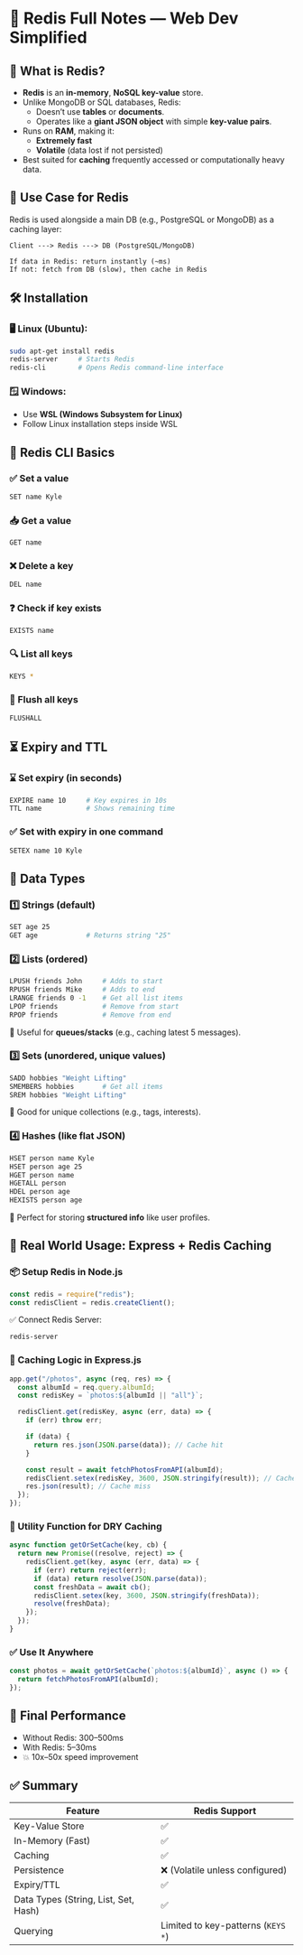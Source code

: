 # 📘 Redis Full Notes — Web Dev Simplified

## 🔹 What is Redis?

- **Redis** is an **in-memory**, **NoSQL key-value** store.
- Unlike MongoDB or SQL databases, Redis:
  - Doesn’t use **tables** or **documents**.
  - Operates like a **giant JSON object** with simple **key-value pairs**.
- Runs on **RAM**, making it:
  - **Extremely fast**
  - **Volatile** (data lost if not persisted)
- Best suited for **caching** frequently accessed or computationally heavy data.

## 🔹 Use Case for Redis

Redis is used alongside a main DB (e.g., PostgreSQL or MongoDB) as a caching layer:

```
Client ---> Redis ---> DB (PostgreSQL/MongoDB)

If data in Redis: return instantly (~ms)
If not: fetch from DB (slow), then cache in Redis
```

## 🛠 Installation

### 🖥 Linux (Ubuntu):

```bash
sudo apt-get install redis
redis-server     # Starts Redis
redis-cli        # Opens Redis command-line interface
```

### 🪟 Windows:
- Use **WSL (Windows Subsystem for Linux)**
- Follow Linux installation steps inside WSL

## 🧪 Redis CLI Basics

### ✅ Set a value

```bash
SET name Kyle
```

### 📥 Get a value

```bash
GET name
```

### ❌ Delete a key

```bash
DEL name
```

### ❓ Check if key exists

```bash
EXISTS name
```

### 🔍 List all keys

```bash
KEYS *
```

### 🧹 Flush all keys

```bash
FLUSHALL
```

## ⏳ Expiry and TTL

### ⌛ Set expiry (in seconds)

```bash
EXPIRE name 10     # Key expires in 10s
TTL name           # Shows remaining time
```

### ✅ Set with expiry in one command

```bash
SETEX name 10 Kyle
```

## 🧮 Data Types

### 1️⃣ Strings (default)

```bash
SET age 25
GET age            # Returns string "25"
```

### 2️⃣ Lists (ordered)

```bash
LPUSH friends John     # Adds to start
RPUSH friends Mike     # Adds to end
LRANGE friends 0 -1    # Get all list items
LPOP friends           # Remove from start
RPOP friends           # Remove from end
```

📌 Useful for **queues/stacks** (e.g., caching latest 5 messages).

### 3️⃣ Sets (unordered, unique values)

```bash
SADD hobbies "Weight Lifting"
SMEMBERS hobbies       # Get all items
SREM hobbies "Weight Lifting"
```

📌 Good for unique collections (e.g., tags, interests).

### 4️⃣ Hashes (like flat JSON)

```bash
HSET person name Kyle
HSET person age 25
HGET person name
HGETALL person
HDEL person age
HEXISTS person age
```

📌 Perfect for storing **structured info** like user profiles.

## 🚀 Real World Usage: Express + Redis Caching

### 📦 Setup Redis in Node.js

```js
const redis = require("redis");
const redisClient = redis.createClient();
```

✅ Connect Redis Server:

```bash
redis-server
```

### 🧪 Caching Logic in Express.js

```js
app.get("/photos", async (req, res) => {
  const albumId = req.query.albumId;
  const redisKey = `photos:${albumId || "all"}`;

  redisClient.get(redisKey, async (err, data) => {
    if (err) throw err;

    if (data) {
      return res.json(JSON.parse(data)); // Cache hit
    }

    const result = await fetchPhotosFromAPI(albumId);
    redisClient.setex(redisKey, 3600, JSON.stringify(result)); // Cache for 1 hour
    res.json(result); // Cache miss
  });
});
```

### 🔁 Utility Function for DRY Caching

```js
async function getOrSetCache(key, cb) {
  return new Promise((resolve, reject) => {
    redisClient.get(key, async (err, data) => {
      if (err) return reject(err);
      if (data) return resolve(JSON.parse(data));
      const freshData = await cb();
      redisClient.setex(key, 3600, JSON.stringify(freshData));
      resolve(freshData);
    });
  });
}
```

### ✅ Use It Anywhere

```js
const photos = await getOrSetCache(`photos:${albumId}`, async () => {
  return fetchPhotosFromAPI(albumId);
});
```

## 🧪 Final Performance

- Without Redis: 300–500ms
- With Redis: 5–30ms
- 💥 10x–50x speed improvement

## ✅ Summary

| Feature              | Redis Support |
|----------------------|---------------|
| Key-Value Store      | ✅            |
| In-Memory (Fast)     | ✅            |
| Caching              | ✅            |
| Persistence          | ❌ (Volatile unless configured) |
| Expiry/TTL           | ✅            |
| Data Types (String, List, Set, Hash) | ✅ |
| Querying             | Limited to key-patterns (`KEYS *`) |
